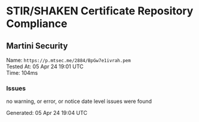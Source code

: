 # STIR/SHAKEN Certificate Repository Compliance

## Martini Security

Name: `https://p.mtsec.me/2884/BpGw7e1ivrah.pem`\
Tested At: 05 Apr 24 19:01 UTC\
Time: 104ms

### Issues

no warning, or error, or notice date level issues were found

Generated: 05 Apr 24 19:04 UTC